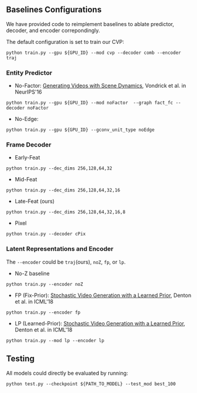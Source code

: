 ## Baselines Configurations
We have provided code to reimplement baselines to ablate predictor, decoder, and encoder correpondingly.

The default configuration is set to train our CVP:
```angular2
python train.py --gpu ${GPU_ID} --mod cvp --decoder comb --encoder traj
```

### Entity Predictor
- No-Factor: [Generating Videos with Scene Dynamics](https://papers.nips.cc/paper/6194-generating-videos-with-scene-dynamics), Vondrick et al. in NeurIPS'16
```angular2
python train.py --gpu ${GPU_ID} --mod noFactor  --graph fact_fc --decoder noFactor
```
- No-Edge:
```angular2
python train.py --gpu ${GPU_ID} --gconv_unit_type noEdge
```

### Frame Decoder
- Early-Feat
```
python train.py --dec_dims 256,128,64,32
```
- Mid-Feat
```
python train.py --dec_dims 256,128,64,32,16
```
- Late-Feat (ours)
```
python train.py --dec_dims 256,128,64,32,16,8
```
- Pixel
```
python train.py --decoder cPix
```

### Latent Representations and Encoder
The `--encoder` could be `traj`(ours), `noZ`, `fp`, or `lp`.

- No-Z baseline
``` 
python train.py --encoder noZ
```
- FP (Fix-Prior): [Stochastic Video Generation with a Learned Prior](https://arxiv.org/pdf/1802.07687.pdf), Denton et al. in ICML'18
```
python train.py --encoder fp
```
- LP (Learned-Prior): [Stochastic Video Generation with a Learned Prior](https://arxiv.org/pdf/1802.07687.pdf), Denton et al. in ICML'18
```
python train.py --mod lp --encoder lp
```


## Testing
All models could directly be evaluated by running:
```angular2
python test.py --checkpoint ${PATH_TO_MODEL} --test_mod best_100
```
